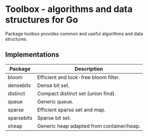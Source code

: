 # Toolbox - algorithms and data structures for Go

Package toolbox provides common and useful algorithms and data structures.

## Implementations

| Package    | Description
|------------|------------
| bloom      | Efficient and lock-free bloom filter.
| densebits  | Dense bit set.
| distinct   | Compact distinct set (union find).
| queue      | Generic queue.
| sparse     | Efficient sparse set and map.
| sparsebits | Sparse bit set.
| xheap      | Generic heap adapted from container/heap.
